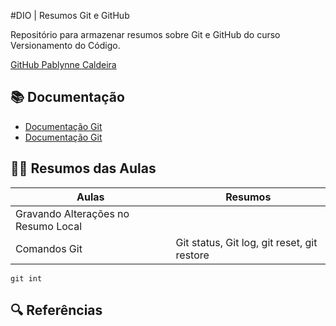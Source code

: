 #DIO | Resumos Git e GitHub

Repositório para armazenar resumos sobre Git e GitHub do curso Versionamento do Código.

[GitHub Pablynne Caldeira](https://github.com/pablynnecaldeira)

## 📚 Documentação
- [Documentação Git](https://git-scm.com/doc)
- [Documentação Git](https://docs.github.com/)

## 👩‍💻 Resumos das Aulas
| Aulas | Resumos |
|-------|---------|
|Gravando Alterações no Resumo Local | []()
|Comandos Git | Git status, Git log, git reset, git restore |
```
git int
```

## 🔍 Referências
